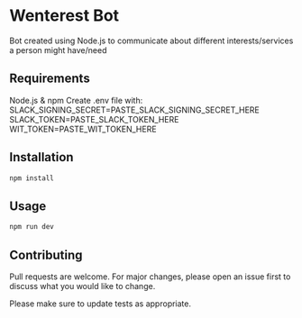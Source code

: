 # Wenterest Bot

Bot created using Node.js  to communicate about different interests/services a person might have/need

## Requirements

Node.js & npm 
Create .env file with: 
SLACK_SIGNING_SECRET=PASTE_SLACK_SIGNING_SECRET_HERE
SLACK_TOKEN=PASTE_SLACK_TOKEN_HERE
WIT_TOKEN=PASTE_WIT_TOKEN_HERE
## Installation
```bash
npm install
```

## Usage

```js
npm run dev

```

## Contributing
Pull requests are welcome. For major changes, please open an issue first to discuss what you would like to change.

Please make sure to update tests as appropriate.